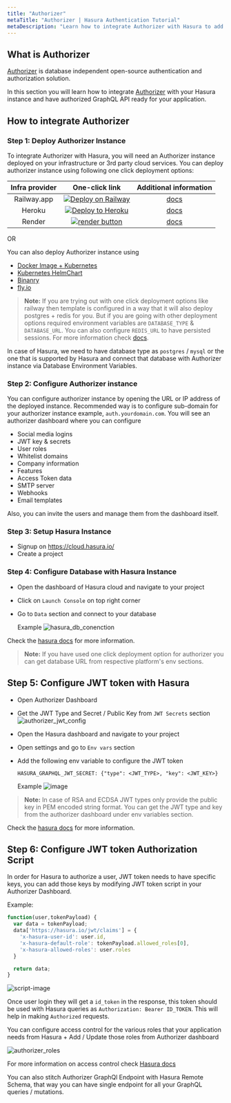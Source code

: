 ```yaml
---
title: "Authorizer"
metaTitle: "Authorizer | Hasura Authentication Tutorial"
metaDescription: "Learn how to integrate Authorizer with Hasura to add sign-up, sign-in, and role based authorization into your applications using JWT"
---
```


## What is Authorizer

[Authorizer](https://authorizer.dev) is database independent open-source authentication and authorization solution.

In this section you will learn how to integrate [Authorizer](https://authorizer.dev) with your Hasura instance and have authorized GraphQL API ready for your application.

## How to integrate Authorizer

### Step 1: Deploy Authorizer Instance

To integrate Authorizer with Hasura, you will need an Authorizer instance deployed on your infrastructure or 3rd party cloud services. You can deploy authorizer instance using following one click deployment options:

| **Infra provider** |                                                                                                      **One-click link**                                                                                                      |               **Additional information**               |
| :----------------: | :--------------------------------------------------------------------------------------------------------------------------------------------------------------------------------------------------------------------------: | :----------------------------------------------------: |
|    Railway.app     | <a target="_blank" href="https://railway.app/new/template?template=https://github.com/authorizerdev/authorizer-railway&amp;plugins=postgresql,redis"><img src="https://railway.app/button.svg" alt="Deploy on Railway"/></a> | [docs](https://docs.authorizer.dev/deployment/railway) |
|       Heroku       |             <a target="_blank" href="https://heroku.com/deploy?template=https://github.com/authorizerdev/authorizer-heroku"><img src="https://www.herokucdn.com/deploy/button.svg" alt="Deploy to Heroku" /></a>             | [docs](https://docs.authorizer.dev/deployment/heroku)  |
|       Render       |           <a target="_blank" href="https://render.com/deploy?repo=https://github.com/authorizerdev/authorizer-render"><img alt="render button" src="https://render.com/images/deploy-to-render-button.svg" /></a>            | [docs](https://docs.authorizer.dev/deployment/render)  |

OR

You can also deploy Authorizer instance using

- [Docker Image + Kubernetes](https://docs.authorizer.dev/deployment/kubernetes)
- [Kubernetes HelmChart](github.com/authorizerdev/authorizer-helm-chart)
- [Binanry](https://docs.authorizer.dev/deployment/binary)
- [fly.io](https://docs.authorizer.dev/deployment/flydotio)

> **Note:** If you are trying out with one click deployment options like railway then template is configured in a way that it will also deploy postgres + redis for you. But if you are going with other deployment options required environment variables are `DATABASE_TYPE` & `DATABASE_URL`. You can also configure `REDIS_URL` to have persisted sessions. For more information check [docs](https://docs.authorizer.dev/core/env).

In case of Hasura, we need to have database type as `postgres` / `mysql` or the one that is supported by Hasura and connect that database with Authorizer instance via Database Environment Variables.

### Step 2: Configure Authorizer instance

You can configure authorizer instance by opening the URL or IP address of the deployed instance. Recommended way is to configure sub-domain for your authorizer instance example, `auth.yourdomain.com`. You will see an authorizer dashboard where you can configure

- Social media logins
- JWT key & secrets
- User roles
- Whitelist domains
- Company information
- Features
- Access Token data
- SMTP server
- Webhooks
- Email templates

Also, you can invite the users and manage them from the dashboard itself.

### Step 3: Setup Hasura Instance

- Signup on https://cloud.hasura.io/
- Create a project

### Step 4: Configure Database with Hasura Instance

- Open the dashboard of Hasura cloud and navigate to your project
- Click on `Launch Console` on top right corner
- Go to `Data` section and connect to your database

  Example
  ![hasura_db_conenction](https://res.cloudinary.com/dcfpom7fo/image/upload/v1661837009/Authorizer/hasura_db_setting_ckdsqu.png)

Check the [hasura docs](https://hasura.io/docs/latest/graphql/cloud/getting-started/index/) for more information.

> **Note:** If you have used one click deployment option for authorizer you can get database URL from respective platform's env sections.

## Step 5: Configure JWT token with Hasura

- Open Authorizer Dashboard
- Get the JWT Type and Secret / Public Key from `JWT Secrets` section
  ![authorizer_jwt_config](https://res.cloudinary.com/dcfpom7fo/image/upload/v1661836501/Authorizer/configure_jwt_uyrvoc.png)
- Open the Hasura dashboard and navigate to your project
- Open settings and go to `Env vars` section
- Add the following env variable to configure the JWT token

  ```
  HASURA_GRAPHQL_JWT_SECRET: {"type": <JWT_TYPE>, "key": <JWT_KEY>}
  ```

  Example
  ![image](https://res.cloudinary.com/dcfpom7fo/image/upload/v1661837310/Authorizer/hasura_jwt_ttuqp2.png)

> **Note:** In case of RSA and ECDSA JWT types only provide the public key in PEM encoded string format. You can get the JWT type and key from the authorizer dashboard under env variables section.

Check the [hasura docs](https://hasura.io/docs/latest/graphql/core/auth/authentication/jwt/) for more information.

## Step 6: Configure JWT token Authorization Script

In order for Hasura to authorize a user, JWT token needs to have specific keys, you can add those keys by modifying JWT token script in your Authorizer Dashboard.

Example:

```js
function(user,tokenPayload) {
  var data = tokenPayload;
  data['https://hasura.io/jwt/claims'] = {
    'x-hasura-user-id': user.id,
    'x-hasura-default-role': tokenPayload.allowed_roles[0],
    'x-hasura-allowed-roles': user.roles
  }

  return data;
}
```

![script-image](https://res.cloudinary.com/dcfpom7fo/image/upload/v1661836293/Authorizer/configure_id_token_yrwb6z.png)

Once user login they will get a `id_token` in the response, this token should be used with Hasura queries as `Authorization: Bearer ID_TOKEN`. This will help in making `Authorized` requests.

You can configure access control for the various roles that your application needs from Hasura + Add / Update those roles from Authorizer dashboard

![authorizer_roles](https://res.cloudinary.com/dcfpom7fo/image/upload/v1661836262/Authorizer/configure_roles_tfxfyq.png)

For more information on access control check [Hasura docs](https://hasura.io/docs/latest/graphql/core/auth/authorization/basics/)

You can also stitch Authorizer GraphQl Endpoint with Hasura Remote Schema, that way you can have single endpoint for all your GraphQL queries / mutations.
